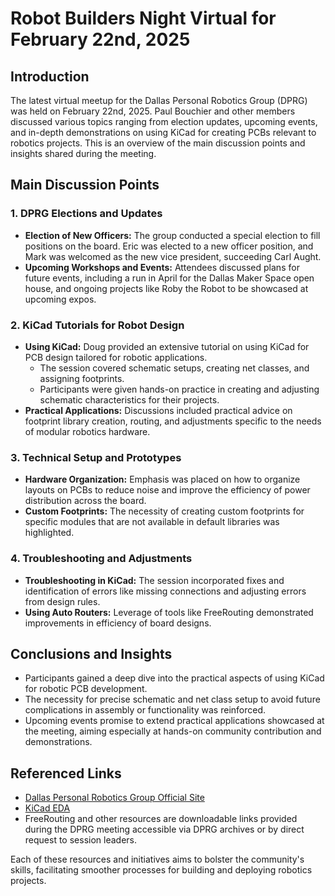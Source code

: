 # Robot Builders Night Virtual for February 22nd, 2025

## Introduction
The latest virtual meetup for the Dallas Personal Robotics Group (DPRG) was held on February 22nd, 2025. Paul Bouchier and other members discussed various topics ranging from election updates, upcoming events, and in-depth demonstrations on using KiCad for creating PCBs relevant to robotics projects. This is an overview of the main discussion points and insights shared during the meeting.

## Main Discussion Points

### 1. DPRG Elections and Updates
- **Election of New Officers:** The group conducted a special election to fill positions on the board. Eric was elected to a new officer position, and Mark was welcomed as the new vice president, succeeding Carl Aught.
- **Upcoming Workshops and Events:** Attendees discussed plans for future events, including a run in April for the Dallas Maker Space open house, and ongoing projects like Roby the Robot to be showcased at upcoming expos.
  
### 2. KiCad Tutorials for Robot Design
- **Using KiCad:** Doug provided an extensive tutorial on using KiCad for PCB design tailored for robotic applications. 
  - The session covered schematic setups, creating net classes, and assigning footprints.
  - Participants were given hands-on practice in creating and adjusting schematic characteristics for their projects.
- **Practical Applications:** Discussions included practical advice on footprint library creation, routing, and adjustments specific to the needs of modular robotics hardware.
  
### 3. Technical Setup and Prototypes
- **Hardware Organization:** Emphasis was placed on how to organize layouts on PCBs to reduce noise and improve the efficiency of power distribution across the board.
- **Custom Footprints:** The necessity of creating custom footprints for specific modules that are not available in default libraries was highlighted.
  
### 4. Troubleshooting and Adjustments
- **Troubleshooting in KiCad:** The session incorporated fixes and identification of errors like missing connections and adjusting errors from design rules.
- **Using Auto Routers:** Leverage of tools like FreeRouting demonstrated improvements in efficiency of board designs.

## Conclusions and Insights
- Participants gained a deep dive into the practical aspects of using KiCad for robotic PCB development. 
- The necessity for precise schematic and net class setup to avoid future complications in assembly or functionality was reinforced.
- Upcoming events promise to extend practical applications showcased at the meeting, aiming especially at hands-on community contribution and demonstrations.

## Referenced Links
- [Dallas Personal Robotics Group Official Site](https://www.dprg.org)
- [KiCad EDA](https://www.kicad.org)
- FreeRouting and other resources are downloadable links provided during the DPRG meeting accessible via DPRG archives or by direct request to session leaders.

Each of these resources and initiatives aims to bolster the community's skills, facilitating smoother processes for building and deploying robotics projects.